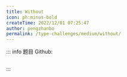 ```yaml
---
title: Without
icon: ph:minus-bold
createTime: 2022/12/01 07:25:47
author: pengzhanbo
permalink: /type-challenges/medium/without/
---
```


::: info 题目
Github: []()

```ts

```

:::
